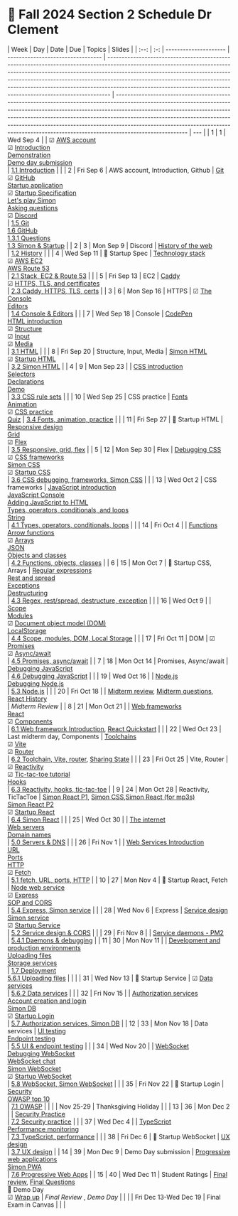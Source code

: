 # 📅 Fall 2024 Section 2 Schedule Dr Clement

| Week | Day | Date                  | Due                               | Topics                                                                                                                                                                                                                                                                                                                                                                                                  | Slides                                                                                                                                                                                                                                                                                                                                                                                                                          |
| :--: | :-: | --------------------- | --------------------------------- | ------------------------------------------------------------------------------------------------------------------------------------------------------------------------------------------------------------------------------------------------------------------------------------------------------------------------------------------------------------------------------------------------------- | ------------------------------------------------------------------------------------------------------------------------------------------------------------------------------------------------------------------------------------------------------------------------------------------------------------------------------------------------------------------------------------------------------------------------------- | --- |
|  1   |  1  | Wed Sep 4             |                                   | ☑ [AWS account](../essentials/awsAccount/awsAccount.md)</br>☑ [Introduction](../essentials/introduction/introduction.md)</br>[Demonstration](../essentials/demo/demo.md)</br> [Demo day submission](../webFrameworks/demoDay/demoDay.md)</br>                                                                                                                                                           | [1.1 Introduction](https://docs.google.com/presentation/d/1tYFgMQMo8JrevxDkEpkE8s-E8jxgi1P_JX1LUacQlfo)                                                                                                                                                                                                                                                                                                                         |
|      |  2  | Fri Sep 6             | AWS account, Introduction, Github | [Git](../essentials/git/git.md)</br>☑ [GitHub](../essentials/gitHub/gitHub.md)</br>[Startup application](../essentials/startup/startup.md)</br>☑ [Startup Specification](../essentials/startupSpec/startupSpec.md)</br>[Let's play Simon](../essentials/simon/simon.md)</br>[Asking questions](../essentials/askingQuestions/askingQuestions.md)</br>☑ [Discord](../essentials/discord/discord.md)</br> | [1.5 Git](https://docs.google.com/presentation/d/1KeuW4C16M8rM8yey6zWq7pmjxIYXmR7jWo5itsU7jZc)</br>[1.6 GitHub](https://docs.google.com/presentation/d/1_4HH4ABpVYBtjD0GgHWC-_XhSdltnKsU4jgUhQqk61U)</br> [1.3.1 Questions](https://docs.google.com/presentation/d/1mn2NLCBfbpcYmOK0Dh1klSwcqSRzEZJ1aDjOJBtyi5c)</br>[1.3 Simon & Startup](https://docs.google.com/presentation/d/1n2AjZpKHTJxoBfkuvGgCzyElQd_FjUSURQ1JwLlfcNw) |
|  2   |  3  | Mon Sep 9             | Discord                           | [History of the web](../essentials/history/history.md)</br>                                                                                                                                                                                                                                                                                                                                             | [1.2 History](https://docs.google.com/presentation/d/1IuVslAXRzrrzSpQzNnRkLqo87B8wXI2mMUiPYxbynuY)                                                                                                                                                                                                                                                                                                                              |
|      |  4  | Wed Sep 11            | 🚀 Startup Spec                   | [Technology stack](../essentials/techStack/techStack.md)</br>☑ [AWS EC2](../webServers/amazonWebServicesEc2/amazonWebServicesEc2.md)</br>[AWS Route 53](../webServers/amazonWebServicesRoute53/amazonWebServicesRoute53.md)</br>                                                                                                                                                                        | [2.1 Stack, EC2 & Route 53](https://docs.google.com/presentation/d/19Ppq6FiBxgAvo1NlWrNeW2onmydEiCKSCWE9VPS_6r4)                                                                                                                                                                                                                                                                                                                |
|      |  5  | Fri Sep 13            | EC2                               | [Caddy](../webServers/caddy/caddy.md)</br>☑ [HTTPS, TLS, and certificates](../webServers/https/https.md)</br>                                                                                                                                                                                                                                                                                           | [2.3 Caddy, HTTPS, TLS, certs](https://docs.google.com/presentation/d/1I7E_nlpxa-z9bOPS3yd80N_S2qLdSg5UmkHcwbZDq0g)                                                                                                                                                                                                                                                                                                             |
|  3   |  6  | Mon Sep 16            | HTTPS                             | ☑ [The Console](../essentials/console/console.md)</br>[Editors](../essentials/editors/editors.md)</br>                                                                                                                                                                                                                                                                                                  | [1.4 Console & Editors](https://docs.google.com/presentation/d/1E1VnWadmtFGIP6EAnas91W8Cx2lP5xgDvXJTrOUQrEs)                                                                                                                                                                                                                                                                                                                    |
|      |  7  | Wed Sep 18            | Console                           | [CodePen](../essentials/codePen/codepen.md)</br>[HTML introduction](../html/introduction/introduction.md)</br>☑ [Structure](../html/structure/structure.md)</br>☑ [Input](../html/input/input.md)</br>☑ [Media](../html/media/media.md)</br>                                                                                                                                                            | [3.1 HTML](https://docs.google.com/presentation/d/1e4ZCORiT43CAE33uqRDx89JlaV1OeyqJYyr0yK_3fPg)                                                                                                                                                                                                                                                                                                                                 |
|      |  8  | Fri Sep 20            | Structure, Input, Media           | [Simon HTML](../simon/simonHtml/simonHtml.md)</br>☑ [Startup HTML](../html/startupHtml/startupHtml.md)</br>                                                                                                                                                                                                                                                                                             | [3.2 Simon HTML](https://docs.google.com/presentation/d/1gVOTS5HkeiFRDn_FK8-K0TVmzW6Q_zO6YbuG9qVz43A)                                                                                                                                                                                                                                                                                                                           |
|  4   |  9  | Mon Sep 23            |                                   | [CSS introduction](../css/introduction/introduction.md)</br>[Selectors](../css/selectors/selectors.md)</br>[Declarations](../css/declarations/declarations.md)</br>[Demo](../css/demo/demo.md)</br>                                                                                                                                                                                                     | [3.3 CSS rule sets](https://docs.google.com/presentation/d/1JfFeinOhpasd3t5qbEUfrG6OhNx_QwGC98UTvtjk3XQ)                                                                                                                                                                                                                                                                                                                        |
|      | 10  | Wed Sep 25            | CSS practice                      | [Fonts](../css/fonts/fonts.md)</br>[Animation](../css/animation/animation.md)</br>☑ [CSS practice](../css/practice/practice.md)</br>[Quiz](https://www.w3schools.com/quiztest/quiztest.asp?qtest=CSS)                                                                                                                                                                                                   | [3.4 Fonts, animation, practice](https://docs.google.com/presentation/d/1mGxLtoNZy8sxbHje3hPixaTfGkohz5EvZanjEC_reoI)                                                                                                                                                                                                                                                                                                           |
|      | 11  | Fri Sep 27            | 🚀 Startup HTML                   | [Responsive design](../css/responsive/responsive.md)</br>[Grid](../css/grid/grid.md)</br>☑ [Flex](../css/flexbox/flexbox.md)</br>                                                                                                                                                                                                                                                                       | [3.5 Responsive, grid, flex](https://docs.google.com/presentation/d/1GkWkkHjtb_HMrrE6lbf9E0ByB5y7WdMuwvV5-JDu-D8)                                                                                                                                                                                                                                                                                                               |
|  5   | 12  | Mon Sep 30            | Flex                              | [Debugging CSS](../css/debuggingCss/debuggingCss.md)</br>☑ [CSS frameworks](../css/frameworks/frameworks.md)</br>[Simon CSS](../simon/simonCss/simonCss.md)</br>☑ [Startup CSS](../css/startupCss/startupCss.md)</br>                                                                                                                                                                                   | [3.6 CSS debugging, frameworks, Simon CSS](https://docs.google.com/presentation/d/1Ilu3fL0XWaf3ufnXgWqD0C7sBYcOO843NHWke2dw03Y)                                                                                                                                                                                                                                                                                                 |
|      | 13  | Wed Oct 2             | CSS frameworks                    | [JavaScript introduction](../javascript/introduction/introduction.md)</br>[JavaScript Console](../javascript/console/console.md)</br>[Adding JavaScript to HTML](../javascript/addingToHtml/addingToHtml.md)</br>[Types, operators, conditionals, and loops](../javascript/typeConstruct/typeConstruct.md)</br>[String](../javascript/string/string.md)</br>                                            | [4.1 Types, operators, conditionals, loops](https://docs.google.com/presentation/d/1w4-k2CjqUyOMRNpSuumbSakOlyoiI-ddhpU4cZLYUV0)                                                                                                                                                                                                                                                                                                |
|      | 14  | Fri Oct 4             |                                   | [Functions](../javascript/functions/functions.md)</br>[Arrow functions](../javascript/arrow/arrow.md)</br>☑ [Arrays](../javascript/array/array.md)</br>[JSON](../javascript/json/json.md)</br>[Objects and classes](../javascript/objectClasses/objectClasses.md)</br>                                                                                                                                  | [4.2 Functions, objects, classes](https://docs.google.com/presentation/d/1Whmovzfhce1djN-YT8PqI1k7JvvfnSveMcz7LNTodVQ)                                                                                                                                                                                                                                                                                                          |
|  6   | 15  | Mon Oct 7             | 🚀 Startup CSS, Arrays            | [Regular expressions](../javascript/regularExpressions/regularExpressions.md)</br>[Rest and spread](../javascript/restSpread/restSpread.md)</br>[Exceptions](../javascript/exceptions/exceptions.md)</br>[Destructuring](../javascript/destructuring/destructuring.md)</br>                                                                                                                             | [4.3 Regex, rest/spread, destructure, exception](https://docs.google.com/presentation/d/1c2_7wC3Bfyec9-3L8SKXxJ415c5W0siUfeKeuVaRErw)                                                                                                                                                                                                                                                                                           |
|      | 16  | Wed Oct 9             |                                   | [Scope](../javascript/scope/scope.md)</br>[Modules](../javascript/modules/modules.md)</br>☑ [Document object model (DOM)](../javascript/dom/dom.md)</br>[LocalStorage](../javascript/localStorage/localStorage.md)</br>                                                                                                                                                                                 | [4.4 Scope, modules, DOM, Local Storage](https://docs.google.com/presentation/d/1SWq0kLCWW3mBKnCeL5cdhNyUobOoji9apZ9QXPCMtn4)                                                                                                                                                                                                                                                                                                   |
|      | 17  | Fri Oct 11            | DOM                               | ☑ [Promises](../javascript/promises/promises.md)</br>☑ [Async/await](../javascript/asyncAwait/asyncAwait.md)</br>                                                                                                                                                                                                                                                                                       | [4.5 Promises, async/await](https://docs.google.com/presentation/d/1_RKk91Px_UJdgroZPNqFkJI_MA_Xsul1ocp66qljET4)                                                                                                                                                                                                                                                                                                                |
|  7   | 18  | Mon Oct 14            | Promises, Async/await             | [Debugging JavaScript](../javascript/debuggingJavascript/debuggingJavascript.md)</br>                                                                                                                                                                                                                                                                                                                   | [4.6 Debugging JavaScript](https://docs.google.com/presentation/d/1ptSWxXFXzhJ-KUqvmzjir1ZtWXTMBH-pS2H9aXGwdLs)                                                                                                                                                                                                                                                                                                                 |
|      | 19  | Wed Oct 16            |                                   | [Node.js](../javascript/node/node.md)</br>[Debugging Node.js](../javascript/debuggingNode/debuggingNode.md)</br>                                                                                                                                                                                                                                                                                        | [5.3 Node.js](https://docs.google.com/presentation/d/18OUsoi_NUvyH0kZZfKoUgAdPtKvdHh-QrxzvmyTomos)                                                                                                                                                                                                                                                                                                                              |
|      | 20  | Fri Oct 18            |                                   | [Midterm review](../test/midterm.md), [Midterm questions](https://docs.google.com/document/d/1xFALtgI7qQ1lPJWQkpgi46Edd0kSSigclfyhNR47DJ0/), [React History](https://www.youtube.com/watch?v=8pDqJVdNa44)</br>                                                                                                                                                                                          | _Midterm Review_                                                                                                                                                                                                                                                                                                                                                                                                                |
|  8   | 21  | Mon Oct 21            |                                   | [Web frameworks](../webFrameworks/introduction/introduction.md)</br>[React](../webFrameworks/react/introduction/introduction.md)</br>☑ [Components](../webFrameworks/react/components/components.md) </br>                                                                                                                                                                                              | [6.1 Web framework Introduction](https://docs.google.com/presentation/d/1CAsw6anyXiAjx8HbefZOysFMqqV3qyTsHpsQGnt9w0Y), [React Quickstart](https://react.dev/learn)                                                                                                                                                                                                                                                              |
|      | 22  | Wed Oct 23            | Last midterm day, Components      | [Toolchains](../webFrameworks/react/toolChains/toolChains.md)</br>☑ [Vite](../webFrameworks/react/vite/vite.md)</br>☑ [Router](../webFrameworks/react/router/router.md)</br>                                                                                                                                                                                                                            | [6.2 Toolchain, Vite, router](https://docs.google.com/presentation/d/1fUek7tV2uWRPYppo-DrhqXL1fYIwNRBQKyGtmu23jGk), [Sharing State](https://react.dev/learn/sharing-state-between-components)                                                                                                                                                                                                                                   |
|      | 23  | Fri Oct 25            | Vite, Router                      | ☑ [Reactivity](../webFrameworks/react/reactivity/reactivity.md)</br>☑ [Tic-tac-toe tutorial](../webFrameworks/react/ticTacToe/ticTacToe.md)</br>[Hooks](../webFrameworks/react/hooks/hooks.md)</br>                                                                                                                                                                                                     | [6.3 Reactivity, hooks, tic-tac-toe](https://docs.google.com/presentation/d/1WjUi0otU3Ryoo7b4LK3BxkG89gMaJJd873lWbBuRvkw)                                                                                                                                                                                                                                                                                                       |
|  9   | 24  | Mon Oct 28            | Reactivity, TicTacToe             | [Simon React P1](../simon/simonReact/simonReactP1.md), [Simon CSS](../simon/simonCss/simonCss.md),[Simon React (for mp3s)](https://github.com/webprogramming260/simon-react.git)</br>[Simon React P2](../simon/simonReact/simonReactP2.md)</br>☑ [Startup React](../webFrameworks/startupReact/startupReactP1.md)</br>                                                                                  | [6.4 Simon React](https://docs.google.com/presentation/d/1gNmzsbvm5DNPVfTdbGRQz_IFcvz4OkBMF_0Jfs-vBxk)                                                                                                                                                                                                                                                                                                                          |
|      | 25  | Wed Oct 30            |                                   | [The internet](../webServers/internet/internet.md)</br>[Web servers](../webServers/webServers/webServers.md)</br>[Domain names](../webServers/domainNames/domainNames.md)</br>                                                                                                                                                                                                                          | [5.0 Servers & DNS](https://docs.google.com/presentation/d/1C8RtUf7xs_H9IGUA-epaWEN4EoP8weYC2djayXXm3Eg)                                                                                                                                                                                                                                                                                                                        |
|      | 26  | Fri Nov 1             |                                   | [Web Services Introduction](../webServices/introduction/introduction.md)</br>[URL](../webServices/url/url.md)</br>[Ports](../webServices/ports/ports.md)</br>[HTTP](../webServices/http/http.md)</br>☑ [Fetch](../webServices/fetch/fetch.md)</br>                                                                                                                                                      | [5.1 fetch, URL, ports, HTTP](https://docs.google.com/presentation/d/1JP5Hyj6UI11scag7JYIkxbUDdAPHxA5_kH67DKWT0zA)                                                                                                                                                                                                                                                                                                              |
|  10  | 27  | Mon Nov 4             | 🚀 Startup React, Fetch           | [Node web service](../webServices/nodeWebService/nodeWebService.md)</br>☑ [Express](../webServices/express/express.md)</br>[SOP and CORS](../webServices/cors/cors.md)</br>                                                                                                                                                                                                                             | [5.4 Express, Simon service](https://docs.google.com/presentation/d/1DruXFbSRNTJr_oQhyNKWqziJROfbitFkW_vB0-LUavM)                                                                                                                                                                                                                                                                                                               |
|      | 28  | Wed Nov 6             | Express                           | [Service design](../webServices/design/design.md)</br>[Simon service](../simon/simonService/simonService.md)</br>☑ [Startup Service](../webServices/startupService/startupService.md)</br>                                                                                                                                                                                                              | [5.2 Service design & CORS](https://docs.google.com/presentation/d/16zmr_WX4J4eawcJak-0qSS0pYcYbtQ6shndo_Jdn0vg)                                                                                                                                                                                                                                                                                                                |
|      | 29  | Fri Nov 8             |                                   | [Service daemons - PM2](../webServices/pm2/pm2.md)</br>                                                                                                                                                                                                                                                                                                                                                 | [5.4.1 Daemons & debugging](https://docs.google.com/presentation/d/1S16XQuJD0hyQYBTugSGEOe1sSosEvj4ISU1oKIcWORc)                                                                                                                                                                                                                                                                                                                |
|  11  | 30  | Mon Nov 11            |                                   | [Development and production environments](../essentials/devAndProd/devAndProd.md)</br>[Uploading files](../webServices/uploadingFiles/uploadingFiles.md)</br>[Storage services](../webServices/storageServices/storageServices.md)</br>                                                                                                                                                                 | [1.7 Deployment](https://docs.google.com/presentation/d/1q27z_hD7aqVSrH3Z-fDGOsAUa8gSM3inFQhtSv0VnLo)</br>[5.6.1 Uploading files](https://docs.google.com/presentation/d/10ODx_XUbGfI6-GOTItEKRBysJoVaiyAsjp-kQmi_SSo)                                                                                                                                                                                                          |     |
|      | 31  | Wed Nov 13            | 🚀 Startup Service                | ☑ [Data services](../webServices/dataServices/dataServices.md)</br>                                                                                                                                                                                                                                                                                                                                     | [5.6.2 Data services](https://docs.google.com/presentation/d/1d47W60TuAv6ZcvWwYOo5ifjH4LV6lDdk4dmcZtq3Kh4)                                                                                                                                                                                                                                                                                                                      |
|      | 32  | Fri Nov 15            |                                   | [Authorization services](../webServices/authorizationServices/authorizationServices.md)</br>[Account creation and login](../webServices/login/login.md)</br>[Simon DB](../simon/simonDb/simonDb.md)</br>☑ [Startup Login](../webServices/startupDb/startupDb.md)</br>                                                                                                                                   | [5.7 Authorization services, Simon DB](https://docs.google.com/presentation/d/1d_QdezA5aIKixXdiobpseGCjSGgkQYwNqu8j5jhR2OY)                                                                                                                                                                                                                                                                                                     |
|  12  | 33  | Mon Nov 18            | Data services                     | [UI testing](../webServices/uiTesting/uiTesting.md)</br>[Endpoint testing](../webServices/endpointTesting/endpointTesting.md)</br>                                                                                                                                                                                                                                                                      | [5.5 UI & endpoint testing](https://docs.google.com/presentation/d/1VfUdlnvLz2c5btkjhrobhDE8nztgPqhxbQ8N6T2M0ho)                                                                                                                                                                                                                                                                                                                |
|      | 34  | Wed Nov 20            |                                   | [WebSocket](../webServices/webSocket/webSocket.md)</br>[Debugging WebSocket](../webServices/webSocket/debugging.md)</br>[WebSocket chat](../webServices/webSocket/chat.md)</br>[Simon WebSocket](../simon/simonWebSocket/simonWebSocket.md)</br>☑ [Startup WebSocket](../webServices/startupWebSocket/startupWebSocket.md)</br>                                                                         | [5.8 WebSocket, Simon WebSocket](https://docs.google.com/presentation/d/1Wl8YAc2g9Cfruu5kPyzyT2LuNMgbqx_wEVlZ6pAL_24)                                                                                                                                                                                                                                                                                                           |
|      | 35  | Fri Nov 22            | 🚀 Startup Login                  | [Security](../security/overview/overview.md)</br>[OWASP top 10](../security/owasp/owasp.md)</br>                                                                                                                                                                                                                                                                                                        | [7.1 OWASP](https://docs.google.com/presentation/d/1qFUwZ9SbrCbJDTckmlCYoy9xMGqZZXscqMKJYkZEb_U)                                                                                                                                                                                                                                                                                                                                |
|      |     | Nov 25-29             | Thanksgiving Holiday              |                                                                                                                                                                                                                                                                                                                                                                                                         |
|  13  | 36  | Mon Dec 2             |                                   | [Security Practice](../security/practice/practice.md)</br>                                                                                                                                                                                                                                                                                                                                              | [7.2 Security practice](https://docs.google.com/presentation/d/1JRNL_qD5arlae9LnvvoqUg8tBf72v_tGuTWTrVbi3C8)                                                                                                                                                                                                                                                                                                                    |
|      | 37  | Wed Dec 4             |                                   | [TypeScript](../webFrameworks/typeScript/typeScript.md)</br>[Performance monitoring](../webFrameworks/performanceMonitoring/performanceMonditoring.md)</br>                                                                                                                                                                                                                                             | [7.3 TypeScript, performance](https://docs.google.com/presentation/d/1AhPMoZjoBZnqUkPlfdC8luvtY0pC0jaGnD6Xw_XWCw0)                                                                                                                                                                                                                                                                                                              |
|      | 38  | Fri Dec 6             | 🚀 Startup WebSocket              | [UX design](../uxdesign/uxdesign.md)</br>                                                                                                                                                                                                                                                                                                                                                               | [3.7 UX design](https://docs.google.com/presentation/d/1MPtHwjvcOdW-PbGjYcRVH-peYQzJmcihrtxmyeMywcs)                                                                                                                                                                                                                                                                                                                            |
|  14  | 39  | Mon Dec 9             | Demo Day submission               | [Progressive web applications](../webFrameworks/pwa/pwa.md)</br>[Simon PWA](../simon/simonPwa/simonPwa.md)</br>                                                                                                                                                                                                                                                                                         | [7.6 Progressive Web Apps](https://docs.google.com/presentation/d/1ZyvoG3IQlByw5ZsnU4cRVUJCigDxdaZEqD081B5c_8s)                                                                                                                                                                                                                                                                                                                 |
|  15  | 40  | Wed Dec 11            | Student Ratings                   | [Final review](../test/final.md), [Final Questions](https://docs.google.com/document/d/19HGPUHSwK10myehf4aCE4-nGaw7bm8_2h3WY_fgSvpA/edit?usp=sharing)</br> 🎉 Demo Day</br>☑ [Wrap up](../webFrameworks/wrapUp/wrapUp.md)                                                                                                                                                                               | _Final Review_ , _Demo Day_                                                                                                                                                                                                                                                                                                                                                                                                     |
|      |     | Fri Dec 13-Wed Dec 19 | Final Exam in Canvas              |                                                                                                                                                                                                                                                                                                                                                                                                         |                                                                                                                                                                                                                                                                                                                                                                                                                                 |

